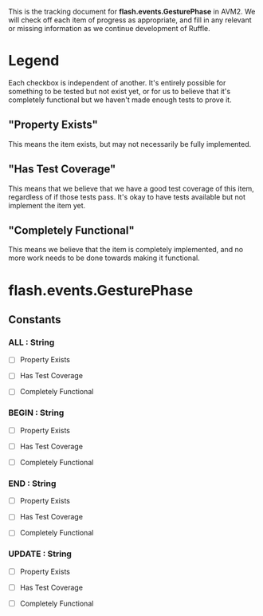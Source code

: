 This is the tracking document for **flash.events.GesturePhase** in AVM2. We will check off each item of progress as appropriate, and fill in any relevant or missing information as we continue development of Ruffle.
# Legend

Each checkbox is independent of another. It's entirely possible for something to be tested but not exist yet, or for us to believe that it's completely functional but we haven't made enough tests to prove it.
## "Property Exists"

This means the item exists, but may not necessarily be fully implemented.
## "Has Test Coverage"

This means that we believe that we have a good test coverage of this item, regardless of if those tests pass. It's okay to have tests available but not implement the item yet.
## "Completely Functional"

This means we believe that the item is completely implemented, and no more work needs to be done towards making it functional.
# flash.events.GesturePhase
## Constants
### ALL : String

* [ ] Property Exists

* [ ] Has Test Coverage

* [ ] Completely Functional


### BEGIN : String

* [ ] Property Exists

* [ ] Has Test Coverage

* [ ] Completely Functional


### END : String

* [ ] Property Exists

* [ ] Has Test Coverage

* [ ] Completely Functional


### UPDATE : String

* [ ] Property Exists

* [ ] Has Test Coverage

* [ ] Completely Functional